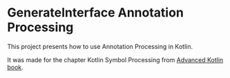 # GenerateInterface Annotation Processing

This project presents how to use Annotation Processing in Kotlin. 

It was made for the chapter Kotlin Symbol Processing from [Advanced Kotlin book](https://leanpub.com/advanced_kotlin/). 